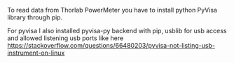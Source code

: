 


To read data from Thorlab PowerMeter you have to install python PyVisa library through pip.

For pyvisa I also installed pyvisa-py backend with pip, usblib for usb access and allowed listening usb ports like here https://stackoverflow.com/questions/66480203/pyvisa-not-listing-usb-instrument-on-linux